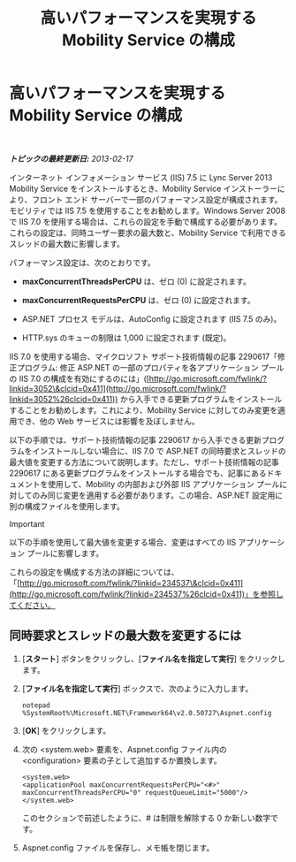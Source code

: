 ﻿---
title: 高いパフォーマンスを実現する Mobility Service の構成
TOCTitle: 高いパフォーマンスを実現する Mobility Service の構成
ms:assetid: c2b8aadb-cffb-49f0-ba7a-e8541a1ff475
ms:mtpsurl: https://technet.microsoft.com/ja-jp/library/Hh690042(v=OCS.15)
ms:contentKeyID: 48273477
ms.date: 05/19/2016
mtps_version: v=OCS.15
ms.translationtype: HT
---

# 高いパフォーマンスを実現する Mobility Service の構成

 

_**トピックの最終更新日:** 2013-02-17_

インターネット インフォメーション サービス (IIS) 7.5 に Lync Server 2013 Mobility Service をインストールするとき、Mobility Service インストーラーにより、フロント エンド サーバーで一部のパフォーマンス設定が構成されます。モビリティでは IIS 7.5 を使用することをお勧めします。Windows Server 2008 で IIS 7.0 を使用する場合は、これらの設定を手動で構成する必要があります。これらの設定は、同時ユーザー要求の最大数と、Mobility Service で利用できるスレッドの最大数に影響します。

パフォーマンス設定は、次のとおりです。

  - **maxConcurrentThreadsPerCPU** は、ゼロ (0) に設定されます。

  - **maxConcurrentRequestsPerCPU** は、ゼロ (0) に設定されます。

  - ASP.NET プロセス モデルは、AutoConfig に設定されます (IIS 7.5 のみ)。

  - HTTP.sys のキューの制限は 1,000 に設定されます (既定)。

IIS 7.0 を使用する場合、マイクロソフト サポート技術情報の記事 2290617「修正プログラム: 修正 ASP.NET の一部のプロパティを各アプリケーション プールの IIS 7.0 の構成を有効にするのには」([http://go.microsoft.com/fwlink/?linkid=3052\&clcid=0x411](http://go.microsoft.com/fwlink/?linkid=3052%26clcid=0x411)) から入手できる更新プログラムをインストールすることをお勧めします。これにより、Mobility Service に対してのみ変更を適用でき、他の Web サービスには影響を及ぼしません。

以下の手順では、サポート技術情報の記事 2290617 から入手できる更新プログラムをインストールしない場合に、IIS 7.0 で ASP.NET の同時要求とスレッドの最大値を変更する方法について説明します。ただし、サポート技術情報の記事 2290617 にある更新プログラムをインストールする場合でも、記事にあるドキュメントを使用して、Mobility の内部および外部 IIS アプリケーション プールに対してのみ同じ変更を適用する必要があります。この場合、ASP.NET 設定用に別の構成ファイルを使用します。


> [!IMPORTANT]
> 以下の手順を使用して最大値を変更する場合、変更はすべての IIS アプリケーション プールに影響します。



これらの設定を構成する方法の詳細については、「[http://go.microsoft.com/fwlink/?linkid=234537\&clcid=0x411](http://go.microsoft.com/fwlink/?linkid=234537%26clcid=0x411)」を参照してください。

## 同時要求とスレッドの最大数を変更するには

1.  \[**スタート**\] ボタンをクリックし、\[**ファイル名を指定して実行**\] をクリックします。

2.  \[**ファイル名を指定して実行**\] ボックスで、次のように入力します。
    
        notepad %SystemRoot%\Microsoft.NET\Framework64\v2.0.50727\Aspnet.config

3.  \[**OK**\] をクリックします。

4.  次の \<system.web\> 要素を、Aspnet.config ファイル内の \<configuration\> 要素の子として追加するか置換します。
    
        <system.web>
        <applicationPool maxConcurrentRequestsPerCPU="<#>" maxConcurrentThreadsPerCPU="0" requestQueueLimit="5000"/>
        </system.web>
    
    このセクションで前述したように、\# は制限を解除する 0 か新しい数字です。

5.  Aspnet.config ファイルを保存し、メモ帳を閉じます。

